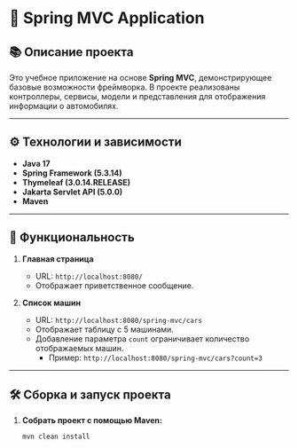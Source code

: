 # 🚀 Spring MVC Application

## 📚 Описание проекта

Это учебное приложение на основе **Spring MVC**, демонстрирующее базовые возможности фреймворка. В проекте реализованы контроллеры, сервисы, модели и представления для отображения информации о автомобилях.

---

## ⚙️ **Технологии и зависимости**

- **Java 17**
- **Spring Framework (5.3.14)**
- **Thymeleaf (3.0.14.RELEASE)**
- **Jakarta Servlet API (5.0.0)**
- **Maven**


---

## 🌟 **Функциональность**

1. **Главная страница**  
   - URL: `http://localhost:8080/`  
   - Отображает приветственное сообщение.

2. **Список машин**  
   - URL: `http://localhost:8080/spring-mvc/cars`  
   - Отображает таблицу с 5 машинами.  
   - Добавление параметра `count` ограничивает количество отображаемых машин.  
     - Пример: `http://localhost:8080/spring-mvc/cars?count=3`

---

## 🛠️ **Сборка и запуск проекта**

1. **Собрать проект с помощью Maven:**  
   ```bash
   mvn clean install

